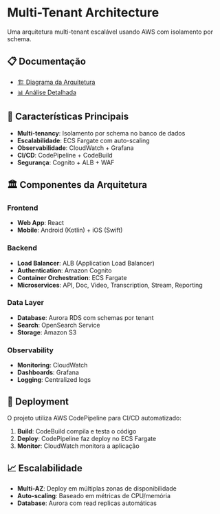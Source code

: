# Multi-Tenant Architecture

Uma arquitetura multi-tenant escalável usando AWS com isolamento por schema.

## 📋 Documentação

- [🏗️ Diagrama da Arquitetura](./architecture.mermaid)
- [📊 Análise Detalhada](./architecture-analysis.md)

## 🎯 Características Principais

- **Multi-tenancy**: Isolamento por schema no banco de dados
- **Escalabilidade**: ECS Fargate com auto-scaling
- **Observabilidade**: CloudWatch + Grafana
- **CI/CD**: CodePipeline + CodeBuild
- **Segurança**: Cognito + ALB + WAF

## 🏛️ Componentes da Arquitetura

### Frontend
- **Web App**: React
- **Mobile**: Android (Kotlin) + iOS (Swift)

### Backend
- **Load Balancer**: ALB (Application Load Balancer)
- **Authentication**: Amazon Cognito
- **Container Orchestration**: ECS Fargate
- **Microservices**: API, Doc, Video, Transcription, Stream, Reporting

### Data Layer
- **Database**: Aurora RDS com schemas por tenant
- **Search**: OpenSearch Service
- **Storage**: Amazon S3

### Observability
- **Monitoring**: CloudWatch
- **Dashboards**: Grafana
- **Logging**: Centralized logs

## 🚀 Deployment

O projeto utiliza AWS CodePipeline para CI/CD automatizado:

1. **Build**: CodeBuild compila e testa o código
2. **Deploy**: CodePipeline faz deploy no ECS Fargate
3. **Monitor**: CloudWatch monitora a aplicação

## 📈 Escalabilidade

- **Multi-AZ**: Deploy em múltiplas zonas de disponibilidade
- **Auto-scaling**: Baseado em métricas de CPU/memória
- **Database**: Aurora com read replicas automáticas
